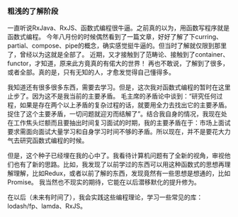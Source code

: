 ### 粗浅的了解阶段
一直听说RxJava、RxJS、函数式编程很牛逼。之前真的以为，用函数写程序就是函数式编程。
今年八月份的时候偶然看到了一篇文章，好好了解了下curring、partial、compose、pipe的概念，确实感觉挺牛逼的。但当时了解就仅限到那里了，曾经以为这就是全部了。
近期，又才接触到了范畴论、接触到了container、functor，才知道，原来此方竟真的有偌大的世界！
再也不敢说，了解到了很多，或者全部。真的是，只有无知的人，才愈发觉得自己懂得多。

我知道还有很多很多东西，需要去学习。但是，这次我对函数式编程的暂时在这里止步了。因为这不是我当前的主要矛盾。
毛主席的矛盾论中谈到：“研究任何过程，如果是存在两个以上矛盾的复杂过程的话，就要用全力去找出它的主要矛盾。捉住了这个主要矛盾，一切问题就迎刃而结解了”。结合我自身的情况，我现在处在工作焦头烂额而且要抽出时间复习面试的时期，我的主要矛盾在于：市场上面试要求需面向面试大量学习和自身学习时间不够的矛盾。所以现在，并不是要花大力气去研究函数式编程的时候。

但是，这个种子已经埋在我的心中了。我看待计算机问题有了全新的视角，审视他们也有了新的思路。比如，我发现了以前学过的东西可以用这种函数式的思想再理解理解，比如Redux，或者以前了解的东西，发现竟然有一些思想是想通的，比如Promise。
我当然也不现实的期待，它能在以后潜移默化的提升修为。

在以后（未来有时间了），我会实践这些编程理论，学习一些常见的库：lodash/fp、lamda、RxJS。